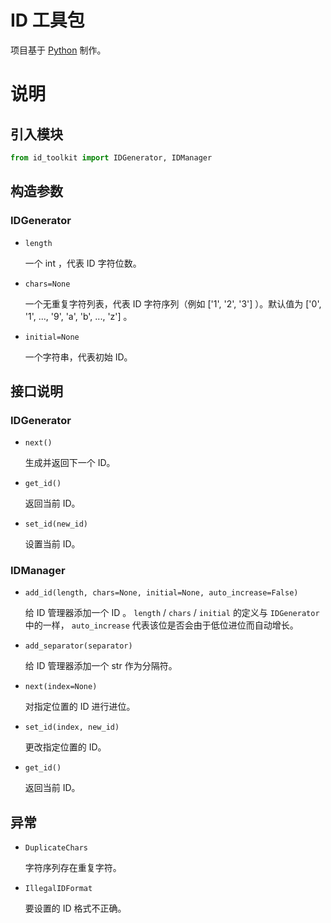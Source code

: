 # ID 工具包

项目基于 [Python](https://www.python.org/) 制作。

# 说明

## 引入模块

```python
from id_toolkit import IDGenerator, IDManager
```

## 构造参数

### IDGenerator

- `length`

    一个 int ，代表 ID 字符位数。

- `chars=None`

    一个无重复字符列表，代表 ID 字符序列（例如 ['1', '2', '3'] ）。默认值为 ['0', '1', ..., '9', 'a', 'b', ..., 'z'] 。

- `initial=None`

    一个字符串，代表初始 ID。

## 接口说明

### IDGenerator

- `next()`

    生成并返回下一个 ID。

- `get_id()`

    返回当前 ID。

- `set_id(new_id)`

    设置当前 ID。

### IDManager

- `add_id(length, chars=None, initial=None, auto_increase=False)`

    给 ID 管理器添加一个 ID 。 `length` / `chars` / `initial` 的定义与 `IDGenerator` 中的一样， `auto_increase` 代表该位是否会由于低位进位而自动增长。

- `add_separator(separator)`

    给 ID 管理器添加一个 str 作为分隔符。

- `next(index=None)`

    对指定位置的 ID 进行进位。

- `set_id(index, new_id)`

    更改指定位置的 ID。

- `get_id()`

    返回当前 ID。

## 异常

- `DuplicateChars`

    字符序列存在重复字符。

- `IllegalIDFormat`

    要设置的 ID 格式不正确。
